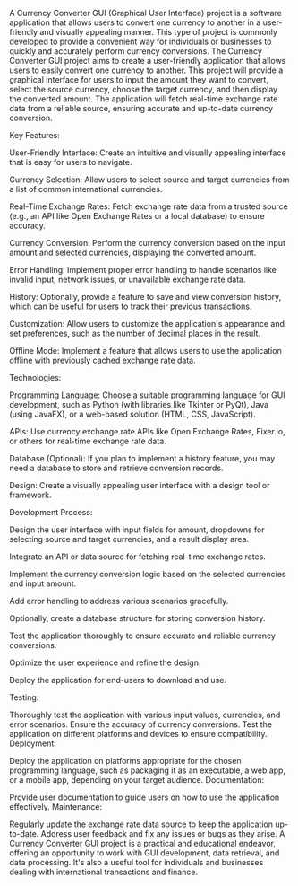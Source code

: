 A Currency Converter GUI (Graphical User Interface) project is a software application that allows users to convert one currency to another in a user-friendly and visually appealing manner. This type of project is commonly developed to provide a convenient way for individuals or businesses to quickly and accurately perform currency conversions.
The Currency Converter GUI project aims to create a user-friendly application that allows users to easily convert one currency to another. This project will provide a graphical interface for users to input the amount they want to convert, select the source currency, choose the target currency, and then display the converted amount. The application will fetch real-time exchange rate data from a reliable source, ensuring accurate and up-to-date currency conversion.

Key Features:

User-Friendly Interface: Create an intuitive and visually appealing interface that is easy for users to navigate.

Currency Selection: Allow users to select source and target currencies from a list of common international currencies.

Real-Time Exchange Rates: Fetch exchange rate data from a trusted source (e.g., an API like Open Exchange Rates or a local database) to ensure accuracy.

Currency Conversion: Perform the currency conversion based on the input amount and selected currencies, displaying the converted amount.

Error Handling: Implement proper error handling to handle scenarios like invalid input, network issues, or unavailable exchange rate data.

History: Optionally, provide a feature to save and view conversion history, which can be useful for users to track their previous transactions.

Customization: Allow users to customize the application's appearance and set preferences, such as the number of decimal places in the result.

Offline Mode: Implement a feature that allows users to use the application offline with previously cached exchange rate data.

Technologies:

Programming Language: Choose a suitable programming language for GUI development, such as Python (with libraries like Tkinter or PyQt), Java (using JavaFX), or a web-based solution (HTML, CSS, JavaScript).

APIs: Use currency exchange rate APIs like Open Exchange Rates, Fixer.io, or others for real-time exchange rate data.

Database (Optional): If you plan to implement a history feature, you may need a database to store and retrieve conversion records.

Design: Create a visually appealing user interface with a design tool or framework.

Development Process:

Design the user interface with input fields for amount, dropdowns for selecting source and target currencies, and a result display area.

Integrate an API or data source for fetching real-time exchange rates.

Implement the currency conversion logic based on the selected currencies and input amount.

Add error handling to address various scenarios gracefully.

Optionally, create a database structure for storing conversion history.

Test the application thoroughly to ensure accurate and reliable currency conversions.

Optimize the user experience and refine the design.

Deploy the application for end-users to download and use.

Testing:

Thoroughly test the application with various input values, currencies, and error scenarios.
Ensure the accuracy of currency conversions.
Test the application on different platforms and devices to ensure compatibility.
Deployment:

Deploy the application on platforms appropriate for the chosen programming language, such as packaging it as an executable, a web app, or a mobile app, depending on your target audience.
Documentation:

Provide user documentation to guide users on how to use the application effectively.
Maintenance:

Regularly update the exchange rate data source to keep the application up-to-date.
Address user feedback and fix any issues or bugs as they arise.
A Currency Converter GUI project is a practical and educational endeavor, offering an opportunity to work with GUI development, data retrieval, and data processing. It's also a useful tool for individuals and businesses dealing with international transactions and finance.

